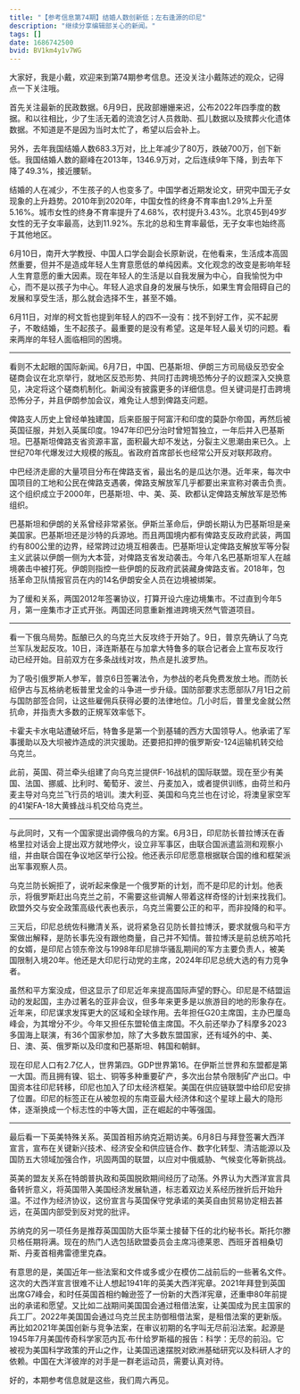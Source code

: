 ```yaml
---
title: "【参考信息第74期】结婚人数创新低；左右逢源的印尼"
description: "继续分享编辑部关心的新闻。"
tags: []
date: 1686742500
bvid: BV1km4y1v7WG
---
```

大家好，我是小戴，欢迎来到第74期参考信息。还没关注小戴陈述的观众，记得点一下关注哦。


首先关注最新的民政数据。6月9日，民政部姗姗来迟，公布2022年四季度的数据。和以往相比，少了生活无着的流浪乞讨人员救助、孤儿数据以及殡葬火化遗体数据。不知道是不是因为当时太忙了，希望以后会补上。

另外，去年我国结婚人数683.3万对，比上年减少了80万，跌破700万，创下新低。我国结婚人数的巅峰在2013年，1346.9万对，之后连续9年下降，到去年下降了49.3%，接近腰斩。

结婚的人在减少，不生孩子的人也变多了。中国学者近期发论文，研究中国无子女现象的上升趋势。2010年到2020年，中国女性的终身不育率由1.29%上升至5.16%。城市女性的终身不育率提升了4.68%，农村提升3.43%。北京45到49岁女性的无子女率最高，达到11.92%。东北的总和生育率最低，无子女率也始终高于其他地区。

6月10日，南开大学教授、中国人口学会副会长原新说，在他看来，生活成本高固然重要，但并不是造成年轻人生育意愿低的单纯因素。文化观念的改变是影响年轻人生育意愿的重大因素。现在年轻人的生活是以自我发展为中心，自我愉悦为中心，而不是以孩子为中心。年轻人追求自身的发展与快乐，如果生育会阻碍自己的发展和享受生活，那么就会选择不生，甚至不婚。

6月11日，对岸的柯文哲也提到年轻人的四不一没有：找不到好工作，买不起房子，不敢结婚，生不起孩子。最重要的是没有希望。这是年轻人最关切的问题。看来两岸的年轻人面临相同的困境。


---

看则不太起眼的国际新闻。6月7日，中国、巴基斯坦、伊朗三方司局级反恐安全磋商会议在北京举行，就地区反恐形势、共同打击跨境恐怖分子的议题深入交换意见，决定将这个磋商机制化。新闻没有披露更多的详细信息。但关键词是打击跨境恐怖分子，并且伊朗参加会议，难免让人想到俾路支问题。

俾路支人历史上曾经单独建国，后来臣服于阿富汗和印度的莫卧尔帝国，再然后被英国征服，并划入英属印度。1947年印巴分治时曾短暂独立，一年后并入巴基斯坦。巴基斯坦俾路支省资源丰富，面积最大却不发达，分裂主义思潮由来已久。上世纪70年代爆发过大规模的叛乱。省政府首席部长也经常公开反对联邦政府。

中巴经济走廊的大量项目分布在俾路支省，最出名的是瓜达尔港。近年来，每次中国项目的工地和公民在俾路支遇袭，俾路支解放军几乎都要出来宣称对袭击负责。这个组织成立于2000年，巴基斯坦、中、美、英、欧都认定俾路支解放军是恐怖组织。

巴基斯坦和伊朗的关系曾经非常紧张。伊斯兰革命后，伊朗长期认为巴基斯坦是亲美国家。巴基斯坦还是沙特的兵源地。而且两国境内都有俾路支反政府武装，两国约有800公里的边界，经常跨过边境互相袭击。巴基斯坦认定俾路支解放军等分裂主义武装以伊朗一侧为大本营，对俾路支省发动袭击。今年八名巴基斯坦军人在越境袭击中被打死。伊朗则指控一些伊朗的反政府武装藏身俾路支省。2018年，包括革命卫队情报官员在内的14名伊朗安全人员在边境被绑架。

为了缓和关系，两国2012年签署协议，打算开设六座边境集市。不过直到今年5月，第一座集市才正式开张。两国还同意重新推进跨境天然气管道项目。

---

看一下俄乌局势。酝酿已久的乌克兰大反攻终于开始了。9日，普京先确认了乌克兰军队发起反攻。10日，泽连斯基在与加拿大特鲁多的联合记者会上宣布反攻行动已经开始。目前双方在多条战线对攻，热点是扎波罗热。

为了吸引俄罗斯人参军，普京6日签署法令，为参战的老兵免费发放土地。而防长绍伊古与瓦格纳老板普里戈金的斗争进一步升级。国防部要求志愿部队7月1日之前与国防部签合同，让这些雇佣兵获得必要的法律地位。几小时后，普里戈金就公然抗命，并指责大多数的正規军效率低下。

卡霍夫卡水电站遭破坏后，特鲁多是第一个到基辅的西方大国领导人。他承诺了军事援助以及大坝被炸造成的洪灾援助。还要把扣押的俄罗斯安-124运输机转交给乌克兰。

此前，英国、荷兰牵头组建了向乌克兰提供F-16战机的国际联盟。现在至少有美国、法国、挪威、比利时、葡萄牙、波兰、丹麦加入，或者提供训练，由荷兰和丹麦主导对乌克兰飞行员的培训。澳大利亚、美国和乌克兰也在讨论，将澳皇家空军的41架FA-18大黄蜂战斗机交给乌克兰。

---

与此同时，又有一个国家提出调停俄乌的方案。6月3日，印尼防长普拉博沃在香格里拉对话会上提出双方就地停火，设立非军事区，由联合国派遣监测和观察小组，并由联合国在争议地区举行公投。他还表示印尼愿意根据联合国的维和框架派出军事观察人员。

乌克兰防长婉拒了，说听起来像是一个俄罗斯的计划，而不是印尼的计划。他表示，将俄罗斯赶出乌克兰之前，不需要这些调解人带着这样奇怪的计划来找我们。欧盟外交与安全政策高级代表也表示，乌克兰需要公正的和平，而非投降的和平。

三天后，印尼总统佐科撇清关系，说将紧急召见防长普拉博沃，要求就俄乌和平方案做出解释，是防长事先没有跟他商量，自己并不知情。普拉博沃是前总统苏哈托的女婿，是印尼占领东帝汶与1998年印尼排华骚乱期间的军方主要负责人，被美国限制入境20年。他还是大印尼行动党的主席，2024年印尼总统大选的有力竞争者。

虽然和平方案没成，但这显示了印尼近年来提高国际声望的野心。印尼是不结盟运动的发起国，主办过著名的亚非会议，但多年来更多是以旅游目的地的形象存在。近年来，印尼谋求发挥更大的区域和全球作用。去年担任G20主席国，主办巴厘岛峰会，为其增分不少。今年又担任东盟轮值主席国。不久前还举办了科摩多2023多国海上联演，有36个国家参加，除了大多数东盟国家，还有域外的中、美、日、澳、英、俄罗斯以及印度和巴基斯坦、韩国和朝鲜。

现在印尼人口有2.7亿人，世界第四。GDP世界第16。在伊斯兰世界和东盟都是第一大国。而且拥有镍、铝土、铜等多种重要矿产，多次出台禁令限制矿产出口。中国资本往印尼转移，印尼也加入了印太经济框架。美国在供应链联盟中给印尼安排了位置。印尼的标签正在从被忽视的东南亚最大经济体和这个星球上最大的隐形体，逐渐换成一个标志性的中等大国，正在崛起的中等强国。

---

最后看一下英美特殊关系。英国首相苏纳克近期访美。6月8日与拜登签署大西洋宣言，宣布在关键新兴技术、经济安全和供应链合作、数字化转型、清洁能源以及国防五大领域加强合作，巩固两国的联盟，以应对中俄威胁、气候变化等新挑战。

英美的盟友关系在特朗普执政和英国脱欧期间经历了动荡。外界认为大西洋宣言具备转折意义，将英国带入美国经济发展轨道，标志着双边关系经历挫折后开始升温。不过作为经济协议，这份宣言与英国保守党承诺的美英自由贸易协定相去甚远，在英国内部受到反对党的批评。

苏纳克的另一项任务是推荐英国国防大臣华莱士接替下任的北约秘书长。斯托尔滕贝格任期将满。现在的热门人选包括欧盟委员会主席冯德莱恩、西班牙首相桑切斯、丹麦首相弗雷德里克森。

有意思的是，美国近年一些法案和文件或多或少在模仿二战前后的一些著名文件。这次的大西洋宣言很难不让人想起1941年的英美大西洋宪章。2021年拜登到英国出席G7峰会，和时任英国首相约翰逊签了一份新的大西洋宪章，还重申80年前提出的承诺和愿望。又比如二战期间美国国会通过租借法案，让美国成为民主国家的兵工厂。2022年美国国会通过乌克兰民主防御租借法案，是租借法案的更新版。再比如2021年美国创新与竞争法案，在审议初期的名字叫无尽前沿法案。起源是1945年7月美国传奇科学家范内瓦·布什给罗斯福的报告：科学：无尽的前沿。它被视为美国科学政策的开山之作，让美国迅速摆脱对欧洲基础研究以及科研人才的依赖。中国在大洋彼岸的对手是一群老运动员，需要认真对待。

好的，本期参考信息就是这些，我们周六再见。

